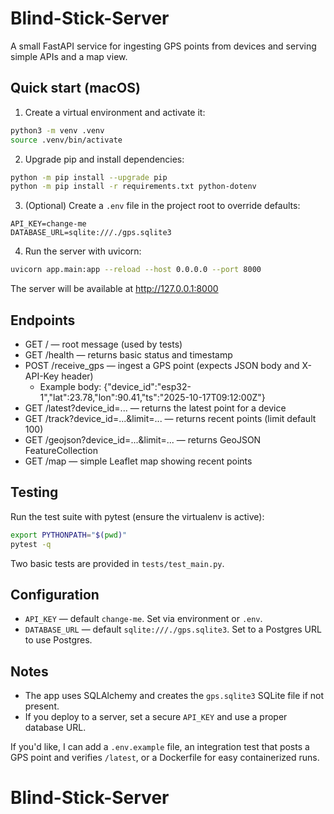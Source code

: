 # Blind-Stick-Server

A small FastAPI service for ingesting GPS points from devices and serving simple APIs and a map view.

## Quick start (macOS)

1. Create a virtual environment and activate it:

```bash
python3 -m venv .venv
source .venv/bin/activate
```

2. Upgrade pip and install dependencies:

```bash
python -m pip install --upgrade pip
python -m pip install -r requirements.txt python-dotenv
```

3. (Optional) Create a `.env` file in the project root to override defaults:

```
API_KEY=change-me
DATABASE_URL=sqlite:///./gps.sqlite3
```

4. Run the server with uvicorn:

```bash
uvicorn app.main:app --reload --host 0.0.0.0 --port 8000
```

The server will be available at http://127.0.0.1:8000

## Endpoints

- GET / — root message (used by tests)
- GET /health — returns basic status and timestamp
- POST /receive_gps — ingest a GPS point (expects JSON body and X-API-Key header)
  - Example body: {"device_id":"esp32-1","lat":23.78,"lon":90.41,"ts":"2025-10-17T09:12:00Z"}
- GET /latest?device_id=... — returns the latest point for a device
- GET /track?device_id=...&limit=... — returns recent points (limit default 100)
- GET /geojson?device_id=...&limit=... — returns GeoJSON FeatureCollection
- GET /map — simple Leaflet map showing recent points

## Testing

Run the test suite with pytest (ensure the virtualenv is active):

```bash
export PYTHONPATH="$(pwd)"
pytest -q
```

Two basic tests are provided in `tests/test_main.py`.

## Configuration

- `API_KEY` — default `change-me`. Set via environment or `.env`.
- `DATABASE_URL` — default `sqlite:///./gps.sqlite3`. Set to a Postgres URL to use Postgres.

## Notes

- The app uses SQLAlchemy and creates the `gps.sqlite3` SQLite file if not present.
- If you deploy to a server, set a secure `API_KEY` and use a proper database URL.

If you'd like, I can add a `.env.example` file, an integration test that posts a GPS point and verifies `/latest`, or a Dockerfile for easy containerized runs.
# Blind-Stick-Server